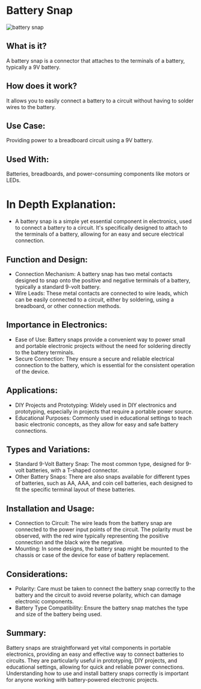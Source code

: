 # Battery Snap

![battery snap](https://github.com/gurjindertoor/Learn-Electronics/assets/78512847/64440d7a-c564-4706-ba3d-470de8abc7ff)

## What is it?

A battery snap is a connector that attaches to the terminals of a battery, typically a 9V battery.

## How does it work?

It allows you to easily connect a battery to a circuit without having to solder wires to the battery.

## Use Case:

Providing power to a breadboard circuit using a 9V battery.

## Used With:

Batteries, breadboards, and power-consuming components like motors or LEDs.

# In Depth Explanation:

- A battery snap is a simple yet essential component in electronics, used to connect a battery to a circuit. It's specifically designed to attach to the terminals of a battery, allowing for an easy and secure electrical connection.

## Function and Design:

- Connection Mechanism: A battery snap has two metal contacts designed to snap onto the positive and negative terminals of a battery, typically a standard 9-volt battery.
- Wire Leads: These metal contacts are connected to wire leads, which can be easily connected to a circuit, either by soldering, using a breadboard, or other connection methods.

## Importance in Electronics:

- Ease of Use: Battery snaps provide a convenient way to power small and portable electronic projects without the need for soldering directly to the battery terminals.
- Secure Connection: They ensure a secure and reliable electrical connection to the battery, which is essential for the consistent operation of the device.

## Applications:

- DIY Projects and Prototyping: Widely used in DIY electronics and prototyping, especially in projects that require a portable power source.
- Educational Purposes: Commonly used in educational settings to teach basic electronic concepts, as they allow for easy and safe battery connections.

## Types and Variations:

- Standard 9-Volt Battery Snap: The most common type, designed for 9-volt batteries, with a T-shaped connector.
- Other Battery Snaps: There are also snaps available for different types of batteries, such as AA, AAA, and coin cell batteries, each designed to fit the specific terminal layout of these batteries.

## Installation and Usage:

- Connection to Circuit: The wire leads from the battery snap are connected to the power input points of the circuit. The polarity must be observed, with the red wire typically representing the positive connection and the black wire the negative.
- Mounting: In some designs, the battery snap might be mounted to the chassis or case of the device for ease of battery replacement.

## Considerations:

- Polarity: Care must be taken to connect the battery snap correctly to the battery and the circuit to avoid reverse polarity, which can damage electronic components.
- Battery Type Compatibility: Ensure the battery snap matches the type and size of the battery being used.

## Summary:

Battery snaps are straightforward yet vital components in portable electronics, providing an easy and effective way to connect batteries to circuits. They are particularly useful in prototyping, DIY projects, and educational settings, allowing for quick and reliable power connections. Understanding how to use and install battery snaps correctly is important for anyone working with battery-powered electronic projects.
